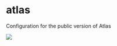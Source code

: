 # atlas
Configuration for the public version of Atlas

![](https://s3.amazonaws.com/mapboard-images/Atlas/Atlas.JPG)
